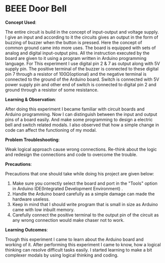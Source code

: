 # BEEE Door Bell
**Concept Used**:

The entire circuit is build in the concept of input-output and voltage supply. I give an input and according to it the circuits gives an output in the form of buzzing of buzzer when the button is pressed. Here the concept of common ground came into more uses. The board is equipped with sets of analog and digital input-output pins. All the instruction executed by the board are given to it using a program written in Arduino programming language. For This experiment I use digital pin 2 & 7 as output along with 5V supply pin. The positive terminal of the buzzer is connected to these digital pin 7 through a resistor of 100Ω(optional) and the negative terminal is connected to the ground of the Arduino board. Switch is connected with 5V power supply pin and other end of switch is connected to digital pin 2 and ground through a resistor of some resistance.

**Learning & Observation**:

After doing this experiment I became familiar with circuit boards and Arduino programming. Now I can distinguish between the input and output pins of a board easily. And make some programming to design a electric bell and switch related modals. I also observed that how a simple change in code can affect the functioning of my modal.

**Problem Troubleshooting**:

Weak logical approach cause wrong connections. Re-think about the logic and redesign the connections and code to overcome the trouble.

**Precautions**:

Precautions that one should take while doing his project are given below:

1. Make sure you correctly select the board and port in the "Tools" option in Arduino IDE(Integrated Development Environment) .
2. Handle the Arduino board carefully as a simple damage can made the hardware useless.
3. Keep in mind that I should write program that is small in size as Arduino came with low inbuilt memory.
4. Carefully connect the positive terminal to the output pin of the circuit as any wrong connection would make chaser not to work.

**Learning Outcomes**:

Trough this experiment I came to learn about the Arduino board and working of it. After performing this experiment I came to know, how a logical thinking can resolve difficult tasks easily. I started learning to make a bit complexer modals by using logical thinking and coding.
